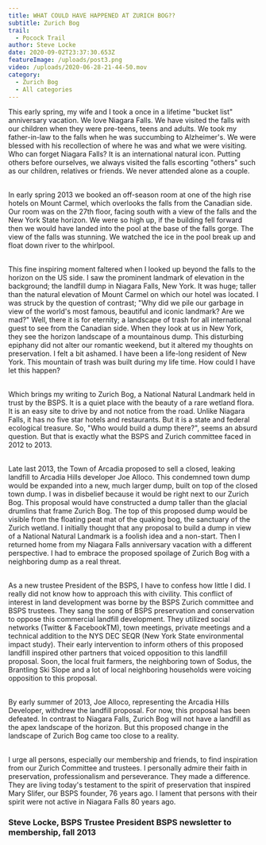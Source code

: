 ```yaml
---
title: WHAT COULD HAVE HAPPENED AT ZURICH BOG??
subtitle: Zurich Bog
trail:
  - Pocock Trail
author: Steve Locke
date: 2020-09-02T23:37:30.653Z
featureImage: /uploads/post3.png
video: /uploads/2020-06-28-21-44-50.mov
category:
  - Zurich Bog
  - All categories
---
```

This early spring, my wife and I took a once in a lifetime "bucket list" anniversary vacation. We love Niagara Falls. We have visited the falls with our children when they were pre-teens, teens and adults. We took my father-in-law to the falls when he was succumbing to Alzheimer's. We were blessed with his recollection of where he was and what we were visiting. Who can forget Niagara Falls? It is an international natural icon. Putting others before ourselves, we always visited the falls escorting "others" such as our children, relatives or friends. We never attended alone as a couple.

\
In early spring 2013 we booked an off-season room at one of the high rise hotels on Mount Carmel, which overlooks the falls from the Canadian side. Our room was on the 27th floor, facing south with a view of the falls and the New York State horizon. We were so high up, if the building fell forward then we would have landed into the pool at the base of the falls gorge. The view of the falls was stunning. We watched the ice in the pool break up and float down river to the whirlpool.

\
This fine inspiring moment faltered when I looked up beyond the falls to the horizon on the US side. I saw the prominent landmark of elevation in the background; the landfill dump in Niagara Falls, New York. It was huge; taller than the natural elevation of Mount Carmel on which our hotel was located. I was struck by the question of contrast; "Why did we pile our garbage in view of the world's most famous, beautiful and iconic landmark? Are we mad?" Well, there it is for eternity; a landscape of trash for all international guest to see from the Canadian side. When they look at us in New York, they see the horizon landscape of a mountainous dump. This disturbing epiphany did not alter our romantic weekend, but it altered my thoughts on preservation. I felt a bit ashamed. I have been a life-long resident of New York. This mountain of trash was built during my life time. How could I have let this happen?

\
Which brings my writing to Zurich Bog, a National Natural Landmark held in trust by the BSPS. It is a quiet place with the beauty of a rare wetland flora. It is an easy site to drive by and not notice from the road. Unlike Niagara Falls, it has no five star hotels and restaurants. But it is a state and federal ecological treasure. So, "Who would build a dump there?", seems an absurd question. But that is exactly what the BSPS and Zurich committee faced in 2012 to 2013.

\
Late last 2013, the Town of Arcadia proposed to sell a closed, leaking landfill to Arcadia Hills developer Joe Alloco. This condemned town dump would be expanded into a new, much larger dump, built on top of the closed town dump. I was in disbelief because it would be right next to our Zurich Bog. This proposal would have constructed a dump taller than the glacial drumlins that frame Zurich Bog. The top of this proposed dump would be visible from the floating peat mat of the quaking bog, the sanctuary of the Zurich wetland. I initially thought that any proposal to build a dump in view of a National Natural Landmark is a foolish idea and a non-start. Then I returned home from my Niagara Falls anniversary vacation with a different perspective. I had to embrace the proposed spoilage of Zurich Bog with a neighboring dump as a real threat.

\
As a new trustee President of the BSPS, I have to confess how little I did. I really did not know how to approach this with civility. This conflict of interest in land development was borne by the BSPS Zurich committee and BSPS trustees. They sang the song of BSPS preservation and conservation to oppose this commercial landfill development. They utilized social networks (Twitter & FacebookTM), town meetings, private meetings and a technical addition to the NYS DEC SEQR (New York State environmental impact study). Their early intervention to inform others of this proposed landfill inspired other partners that voiced opposition to this landfill proposal. Soon, the local fruit farmers, the neighboring town of Sodus, the Brantling Ski Slope and a lot of local neighboring households were voicing opposition to this proposal.

\
By early summer of 2013, Joe Alloco, representing the Arcadia Hills Developer, withdrew the landfill proposal. For now, this proposal has been defeated. In contrast to Niagara Falls, Zurich Bog will not have a landfill as the apex landscape of the horizon. But this proposed change in the landscape of Zurich Bog came too close to a reality.

\
I urge all persons, especially our membership and friends, to find inspiration from our Zurich Committee and trustees. I personally admire their faith in preservation, professionalism and perseverance. They made a difference. They are living today's testament to the spirit of preservation that inspired Mary Slifer, our BSPS founder, 76 years ago. I lament that persons with their spirit were not active in Niagara Falls 80 years ago.

### **Steve Locke, BSPS Trustee President BSPS newsletter to membership, fall 2013**